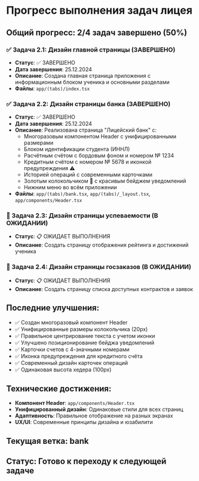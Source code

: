 # Прогресс выполнения задач лицея

## Общий прогресс: 2/4 задач завершено (50%)

### ✅ Задача 2.1: Дизайн главной страницы (ЗАВЕРШЕНО)
- **Статус**: ✅ ЗАВЕРШЕНО
- **Дата завершения**: 25.12.2024
- **Описание**: Создана главная страница приложения с информационным блоком ученика и основными разделами
- **Файлы**: `app/(tabs)/index.tsx`

### ✅ Задача 2.2: Дизайн страницы банка (ЗАВЕРШЕНО)
- **Статус**: ✅ ЗАВЕРШЕНО  
- **Дата завершения**: 25.12.2024
- **Описание**: Реализована страница "Лицейский банк" с:
  - Многоразовым компонентом Header с унифицированными размерами
  - Блоком идентификации студента (ИННЛ)
  - Расчётным счётом с бордовым фоном и номером № 1234
  - Кредитным счётом с номером № 5678 и иконкой предупреждения ⚠️
  - Историей операций с современными карточками
  - Золотым колокольчиком 🔔 с красивым бейджем уведомлений
  - Нижним меню во всём приложении
- **Файлы**: `app/(tabs)/bank.tsx`, `app/(tabs)/_layout.tsx`, `app/components/Header.tsx`

### 🔄 Задача 2.3: Дизайн страницы успеваемости (В ОЖИДАНИИ)
- **Статус**: 📋 ОЖИДАЕТ ВЫПОЛНЕНИЯ
- **Описание**: Создать страницу отображения рейтинга и достижений ученика

### 🔄 Задача 2.4: Дизайн страницы госзаказов (В ОЖИДАНИИ)  
- **Статус**: 📋 ОЖИДАЕТ ВЫПОЛНЕНИЯ
- **Описание**: Создать страницу списка доступных контрактов и заявок

## Последние улучшения:
- ✅ Создан многоразовый компонент Header
- ✅ Унифицированные размеры колокольчика (20px)
- ✅ Правильное центрирование текста с учетом иконки
- ✅ Улучшено позиционирование бейджа уведомлений
- ✅ Карточки счетов с 4-значными номерами
- ✅ Иконка предупреждения для кредитного счёта
- ✅ Современный дизайн карточек операций
- ✅ Одинаковая высота хедера (100px)

## Технические достижения:
- **Компонент Header**: `app/components/Header.tsx`
- **Унифицированный дизайн**: Одинаковые стили для всех страниц
- **Адаптивность**: Правильное отображение на разных экранах
- **UX/UI**: Современные принципы дизайна и юзабилити

## Текущая ветка: bank
## Статус: Готово к переходу к следующей задаче 